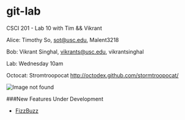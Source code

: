 git-lab
=======

CSCI 201 - Lab 10 with Tim &amp;&amp; Vikrant

Alice: Timothy So, sot@usc.edu, Malent3218

Bob: Vikrant Singhal, vikrants@usc.edu, vikrantsinghal

Lab: Wednesday 10am

Octocat: Stromtroopocat http://octodex.github.com/stormtroopocat/

![Image not found](http://octodex.github.com/stormtroopocat/)

###New Features Under Development
  + [FizzBuzz](http://www.codinghorror.com/blog/2007/02/why-cant-programmers-program.html)
